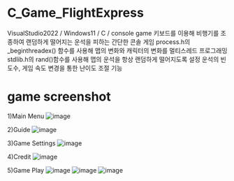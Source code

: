 # C_Game_FlightExpress
VisualStudio2022 / Windows11 / C / console game
키보드를 이용해 비행기를 조종하여 랜덤하게 떨어지는 운석을 피하는 간단한 콘솔 게임
process.h의 _beginthreadex() 함수를 사용해 맵의 변화와 캐릭터의 변화를 멀티스레드 프로그래밍
stdlib.h의 rand()함수를 사용해 맵의 운석을 항상 랜덤하게 떨어지도록 설정
운석의 빈도수, 게임 속도 변경을 통한 난이도 조절 기능

# game screenshot
1)Main Menu
![image](https://github.com/mixgolem/C_Game_FlightExpress/assets/130221911/a4c19811-72fa-40fd-a831-edfb8fc5b189)

2)Guide
![image](https://github.com/mixgolem/C_Game_FlightExpress/assets/130221911/e2394c41-fca4-431e-b7ea-64a5c0536158)

3)Game Settings
![image](https://github.com/mixgolem/C_Game_FlightExpress/assets/130221911/f975786c-a1be-4df6-b525-392b4ce250cb)

4)Credit
![image](https://github.com/mixgolem/C_Game_FlightExpress/assets/130221911/f70e5afd-25a0-4ffd-beb8-0558caa64cf7)

5)Game Play
![image](https://github.com/mixgolem/C_Game_FlightExpress/assets/130221911/7289c2ff-132c-4803-9f6a-fe7e0764638d)
![image](https://github.com/mixgolem/C_Game_FlightExpress/assets/130221911/1ca0be78-ebb9-4d68-98d9-b10fd91d7fa4)
![image](https://github.com/mixgolem/C_Game_FlightExpress/assets/130221911/1ba5af80-8274-4bf4-b4cb-611633b5e61c)
